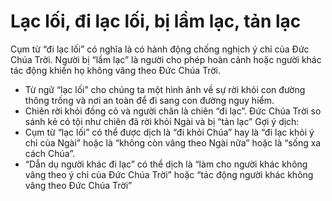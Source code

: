 # Lạc lối, đi lạc lối, bị lầm lạc, tản lạc

Cụm từ “đi lạc lối” có nghĩa là có hành động chống nghịch ý chỉ của Đức Chúa Trời.  Người bị “lầm lạc” là người cho phép hoàn cảnh hoặc người khác tác động khiến họ không vâng theo Đức Chúa Trời.
- Từ ngữ “lạc lối” cho chúng ta một hình ảnh về sự rời khỏi con đường thông trống và nơi an toàn để đi sang con đường nguy hiểm.
- Chiên rời khỏi đồng cỏ và người chăn là chiên “đi lạc”.  Đức Chúa Trời so sánh kẻ có tội như chiên đã rời khỏi Ngài và bị “tản lạc”
Gợi ý dịch:
- Cụm từ “lạc lối” có thể được dịch là “đi khỏi Chúa” hay là “đi lạc khỏi ý chỉ của Ngài” hoặc là “không còn vâng theo Ngài nữa” hoặc là “sống xa cách Chúa”.
-  “Dẫn dụ người khác đi lạc” có thể dịch là “làm cho người khác không vâng theo ý chỉ của Đức Chúa Trời” hoặc “tác động người khác không vâng theo Đức Chúa Trời”

